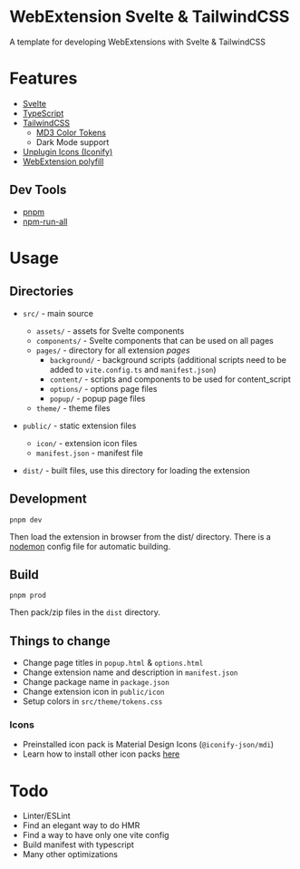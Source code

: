# WebExtension Svelte & TailwindCSS

A template for developing WebExtensions with Svelte & TailwindCSS

# Features

-   [Svelte](https://svelte.dev/)
-   [TypeScript](https://www.typescriptlang.org/)
-   [TailwindCSS](https://tailwindcss.com/)
    -   [MD3 Color Tokens](https://m3.material.io/styles/color/the-color-system/tokens)
    -   Dark Mode support
-   [Unplugin Icons (Iconify)](https://github.com/antfu/unplugin-icons)
-   [WebExtension polyfill](https://github.com/mozilla/webextension-polyfill)

## Dev Tools

-   [pnpm](https://pnpm.io/)
-   [npm-run-all](https://github.com/mysticatea/npm-run-all)

# Usage

## Directories

-   `src/` - main source

    -   `assets/` - assets for Svelte components
    -   `components/` - Svelte components that can be used on all pages
    -   `pages/` - directory for all extension _pages_
        -   `background/` - background scripts (additional scripts need to be added to `vite.config.ts` and `manifest.json`)
        -   `content/` - scripts and components to be used for content_script
        -   `options/` - options page files
        -   `popup/` - popup page files
    -   `theme/` - theme files

-   `public/` - static extension files

    -   `icon/` - extension icon files
    -   `manifest.json` - manifest file

-   `dist/` - built files, use this directory for loading the extension

## Development

```
pnpm dev
```

Then load the extension in browser from the dist/ directory.
There is a [nodemon](https://www.npmjs.com/package/nodemon) config file for automatic building.

## Build

```
pnpm prod
```

Then pack/zip files in the `dist` directory.

## Things to change

-   Change page titles in `popup.html` & `options.html`
-   Change extension name and description in `manifest.json`
-   Change package name in `package.json`
-   Change extension icon in `public/icon`
-   Setup colors in `src/theme/tokens.css`

### Icons

-   Preinstalled icon pack is Material Design Icons (`@iconify-json/mdi`)
-   Learn how to install other icon packs [here](https://github.com/antfu/unplugin-icons#icons-data)

# Todo

-   Linter/ESLint
-   Find an elegant way to do HMR
-   Find a way to have only one vite config
-   Build manifest with typescript
-   Many other optimizations
